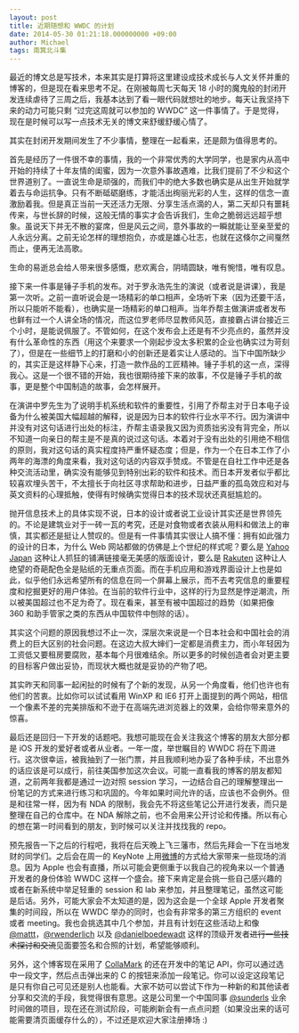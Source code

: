 ```yaml
---
layout: post
title: 近期随想和 WWDC 的计划
date: 2014-05-30 01:21:18.000000000 +09:00
author: Michael
tags: 南箕北斗集
---
```

最近的博文总是写技术，本来其实是打算将这里建设成技术成长与人文关怀并重的博客的，但是现在看来思考不足。在刚被每周七天每天 18 小时的魔鬼般的封闭开发连续虐待了三周之后，我基本达到了看一眼代码就想吐的地步。每天让我坚持下来的动力可能只剩 “过完这周就可以参加的 WWDC” 这一件事情了。于是觉得，现在是时候可以写一点技术无关的博文来舒缓舒缓心情了。

其实在封闭开发期间发生了不少事情，整理在一起看来，还是颇为值得思考的。

首先是经历了一件很不幸的事情，我的一个非常优秀的大学同学，也是家内从高中开始的持续了十年友情的闺蜜，因为一次意外事故遇难，比我们提前了不少和这个世界道别了。一直说生命是顽强的，而我们中的绝大多数也确实是从出生开始就学着去与命运抗争。只有不断砥砺磨练，才能活出绚丽光彩的人生，这样的信念一直激励着我。但是真正当前一天还活力无限、分享生活点滴的人，第二天却只有噩耗传来，与世长辞的时候，这般无情的事实才会告诉我们，生命之脆弱远远超乎想象。虽说天下并无不散的宴席，但是风云之间，意外事故的一瞬就能让至亲至爱的人永远分离。之前无论怎样的理想抱负，亦或是雄心壮志，也就在这倏尔之间戛然而止，便再无法高歌。

生命的易逝总会给人带来很多感慨，悲欢离合，阴晴圆缺，唯有惋惜，唯有叹息。

接下来一件事是锤子手机的发布。对于罗永浩先生的演说（或者说是讲课），我是第一次听。之前一直听说会是一场精彩的单口相声，全场听下来（因为还要干活，所以只能听不能看），也确实是一场精彩的单口相声。当年乔帮主做演讲或者发布也鲜有过一个人讲全场的情况，而这位罗老师尽显教师风范，直接霸占讲台接近三个小时，是能说佩服了。不管如何，在这个发布会上还是有不少亮点的，虽然并没有什么革命性的东西（用这个来要求一个刚起步没太多积累的企业也确实过为苛刻了），但是在一些细节上的打磨和小的创新还是着实让人感动的。当下中国所缺少的，其实正是这样静下心来，打造一款作品的工匠精神。锤子手机的这一点，深得我心。这是一个很不错的开始，我也很期待接下来的故事，不仅是锤子手机的故事，更是整个中国制造的故事，会怎样展开。

在演讲中罗先生为了说明手机系统和软件的重要性，引用了乔帮主对于日本电子设备为什么被美国大幅超越的解释，说是因为日本的软件行业水平不行。因为演讲中并没有对这句话进行出处的标注，乔帮主语录我又因为资质拙劣没有背完全，所以不知道一向亲日的帮主是不是真的说过这句话。本着对于没有出处的引用绝不相信的原则，我对这句话的真实程度持严重怀疑态度；但是，作为一个在日本工作了小两年的海漂的角度来看，我对这句话的内容双手赞成。不管是在自社工作中还是各种交流活动里，确实没有能够见到特别出彩的软件和技术。而日本开发者似乎都比较喜欢埋头苦干，不太擅长于向社区寻求帮助和进步，日益严重的孤岛效应和对与英文资料的心理抵触，使得有时候确实觉得日本的技术现状还真挺尴尬的。

抛开信息技术上的具体实现不说，日本的设计或者说工业设计其实还是世界领先的。不论是建筑业对于一砖一瓦的考究，还是对食物或者衣装从用料和做法上的审慎，其实都还是挺让人赞叹的。但是有一件事情其实很让人搞不懂：拥有如此强力的设计的日本，为什么 Web 网站都做的仿佛是上个世纪的样式呢？要么是 [Yahoo Japan](http://www.yahoo.co.jp) 这种让人抓狂的铺满链接毫无美感的版面设计，要么是 [Rakuten](http://www.rakuten.co.jp) 这种让人绝望的奇葩配色全是贴纸的无重点页面。而在手机应用和游戏界面设计上也是如此，似乎他们永远希望所有的信息在同一个屏幕上展示，而不去考究信息的重要程度和挖掘更好的用户体验。在当前的软件行业中，这样的行为显然是悖逆潮流，所以被美国超过也不足为奇了。现在看来，甚至有被中国超过的趋势（如果把像 360 和助手管家之类的东西从中国软件中刨除的话）。

其实这个问题的原因我想过不止一次，深层次来说是一个日本社会和中国社会的消费上的巨大区别的社会问题。在这边大叔大婶们一定都是消费主力，而小年轻因为工资低又要租房要腐败，基本每个月很难结余。所以更多的时候创造者会对更主要的目标客户做出妥协，而现状大概也就是妥协的产物了吧。

其实昨天和同事一起闲扯的时候有了个新的发现，从另一个角度看，他们也许也有他们的苦衷。比如你可以试试看用 WinXP 和 IE6 打开上面提到的两个网站，相信一个像素不差的完美排版和不逊于在高端先进浏览器上的效果，会给你带来意外的惊喜。

最后还是回归一下开发的话题吧。我想可能现在会关注我这个博客的朋友大部分都是 iOS 开发的爱好者或者从业者。一年一度，举世瞩目的 WWDC 将在下周进行。这次很幸运，被我抽到了一张门票，并且我顺利地办妥了各种手续，不出意外的话应该是可以成行，前往美国参加这次会议。可能一直看我的博客的朋友都知道，之前两年我都是通过一边对照 session 学习，一边结合自己的理解整理出一份笔记的方式来进行练习和巩固的。今年如果时间允许的话，应该也不会例外。但是和往常一样，因为有 NDA 的限制，我会先不将这些笔记公开进行发表，而只是整理在自己的仓库中。在 NDA 解除之前，也不会用来公开讨论和传播。所以有心的想在第一时间看到的朋友，到时候可以关注并找找我的 repo。

预先报告一下之后的行程吧，我将在后天晚上飞三藩市，然后先拜会一下在当地发财的同学们。之后会在周一的 KeyNote 上用[微博](http://weibo.com/onevcat/)的方式给大家带来一些现场的消息。因为 Apple 也会有直播，所以可能会更侧重于以我自己的视角来以一个普通开发者的身份体验 WWDC 这样一个盛会。接下来肯定是会挑一些自己感兴趣的或者在新系统中举足轻重的 session 和 lab 来参加，并且整理笔记，虽然这可能是后话。另外，可能大家会不太知道的是，因为这会是一个全球 Apple 开发者聚集的时间段，所以在 WWDC 举办的同时，也会有非常多的第三方组织的 event 或者 meeting。我也会挑选其中几个参加，并且有计划在这些活动上和像 [@mattt](https://twitter.com/mattt)，[@rwenderlich](https://twitter.com/rwenderlich) 以及 [@danielboedewadt](https://twitter.com/danielboedewadt) 这样的顶级开发者~~进行一些技术探讨和交流~~见面要签名和合照的计划，希望能够顺利。

另外，这个博客现在采用了 [CollaMark](http://collamark.com/#/) 的还在开发中的笔记 API，你可以通过选中一段文字，然后点击弹出来的 C 的按钮来添加一段笔记。你可以设定这段笔记是只有你自己可见还是别人也能看。大家不妨可以尝试下作为一种新的和其他读者分享和交流的手段，我觉得很有意思。这是公司里一个中国同事 [@sunderls](http://weibo.com/sunderls) 业余时间做的项目，现在还在测试阶段，可能刷新会有一点点问题（如果没出来的话可能需要清页面缓存什么的），不过还是欢迎大家注册捧场 :)
